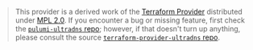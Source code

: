 > This provider is a derived work of the [Terraform Provider](https://github.com/ultradns/terraform-provider-ultradns)
> distributed under [MPL 2.0](https://www.mozilla.org/en-US/MPL/2.0/). If you encounter a bug or missing feature,
> first check the [`pulumi-ultradns` repo](https://github.com/BookerSoftwareInc/pulumi-ultradns/issues); however, if that doesn't turn up anything,
> please consult the source [`terraform-provider-ultradns` repo](https://github.com/ultradns/terraform-provider-ultradns/issues).